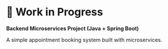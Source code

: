 # 🚧 Work in Progress  
**Backend Microservices Project (Java + Spring Boot)**  

A simple appointment booking system built with microservices.  
